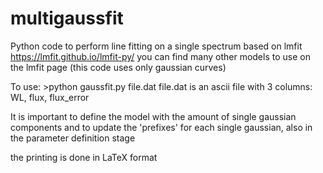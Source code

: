 # multigaussfit
Python code to perform line fitting on a single spectrum
based on lmfit  https://lmfit.github.io/lmfit-py/ 
you can find many other models to use on the lmfit page (this code uses only gaussian curves)

To use: >python gaussfit.py file.dat
file.dat is an ascii file with 3 columns: WL, flux, flux_error

It is important to define the model with the amount of single gaussian components
and to update the 'prefixes' for each single gaussian, also in the parameter definition stage

the printing is done in LaTeX format
